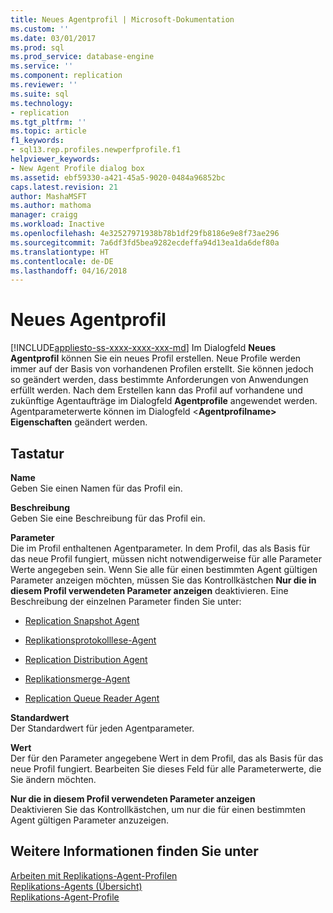 ```yaml
---
title: Neues Agentprofil | Microsoft-Dokumentation
ms.custom: ''
ms.date: 03/01/2017
ms.prod: sql
ms.prod_service: database-engine
ms.service: ''
ms.component: replication
ms.reviewer: ''
ms.suite: sql
ms.technology:
- replication
ms.tgt_pltfrm: ''
ms.topic: article
f1_keywords:
- sql13.rep.profiles.newperfprofile.f1
helpviewer_keywords:
- New Agent Profile dialog box
ms.assetid: ebf59330-a421-45a5-9020-0484a96852bc
caps.latest.revision: 21
author: MashaMSFT
ms.author: mathoma
manager: craigg
ms.workload: Inactive
ms.openlocfilehash: 4e32527971938b78b1df29fb8186e9e8f73ae296
ms.sourcegitcommit: 7a6df3fd5bea9282ecdeffa94d13ea1da6def80a
ms.translationtype: HT
ms.contentlocale: de-DE
ms.lasthandoff: 04/16/2018
---
```

# <a name="new-agent-profile"></a>Neues Agentprofil
[!INCLUDE[appliesto-ss-xxxx-xxxx-xxx-md](../../includes/appliesto-ss-xxxx-xxxx-xxx-md.md)]
  Im Dialogfeld **Neues Agentprofil** können Sie ein neues Profil erstellen. Neue Profile werden immer auf der Basis von vorhandenen Profilen erstellt. Sie können jedoch so geändert werden, dass bestimmte Anforderungen von Anwendungen erfüllt werden. Nach dem Erstellen kann das Profil auf vorhandene und zukünftige Agentaufträge im Dialogfeld **Agentprofile** angewendet werden. Agentparameterwerte können im Dialogfeld \<**Agentprofilname> Eigenschaften** geändert werden.  
  
## <a name="options"></a>Tastatur  
 **Name**  
 Geben Sie einen Namen für das Profil ein.  
  
 **Beschreibung**  
 Geben Sie eine Beschreibung für das Profil ein.  
  
 **Parameter**  
 Die im Profil enthaltenen Agentparameter. In dem Profil, das als Basis für das neue Profil fungiert, müssen nicht notwendigerweise für alle Parameter Werte angegeben sein. Wenn Sie alle für einen bestimmten Agent gültigen Parameter anzeigen möchten, müssen Sie das Kontrollkästchen **Nur die in diesem Profil verwendeten Parameter anzeigen** deaktivieren. Eine Beschreibung der einzelnen Parameter finden Sie unter:  
  
-   [Replication Snapshot Agent](../../relational-databases/replication/agents/replication-snapshot-agent.md)  
  
-   [Replikationsprotokolllese-Agent](../../relational-databases/replication/agents/replication-log-reader-agent.md)  
  
-   [Replication Distribution Agent](../../relational-databases/replication/agents/replication-distribution-agent.md)  
  
-   [Replikationsmerge-Agent](../../relational-databases/replication/agents/replication-merge-agent.md)  
  
-   [Replication Queue Reader Agent](../../relational-databases/replication/agents/replication-queue-reader-agent.md)  
  
 **Standardwert**  
 Der Standardwert für jeden Agentparameter.  
  
 **Wert**  
 Der für den Parameter angegebene Wert in dem Profil, das als Basis für das neue Profil fungiert. Bearbeiten Sie dieses Feld für alle Parameterwerte, die Sie ändern möchten.  
  
 **Nur die in diesem Profil verwendeten Parameter anzeigen**  
 Deaktivieren Sie das Kontrollkästchen, um nur die für einen bestimmten Agent gültigen Parameter anzuzeigen.  
  
## <a name="see-also"></a>Weitere Informationen finden Sie unter  
 [Arbeiten mit Replikations-Agent-Profilen](../../relational-databases/replication/agents/work-with-replication-agent-profiles.md)   
 [Replikations-Agents (Übersicht)](../../relational-databases/replication/agents/replication-agents-overview.md)   
 [Replikations-Agent-Profile](../../relational-databases/replication/agents/replication-agent-profiles.md)  
  
  
